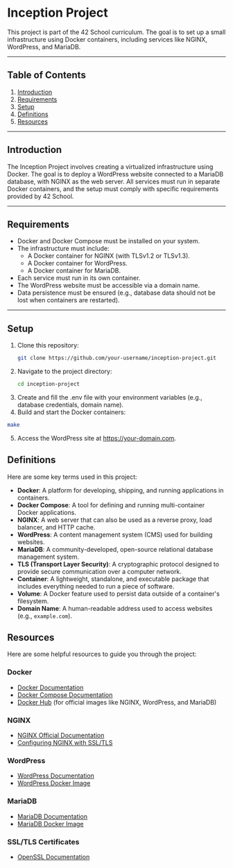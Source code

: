 # Inception Project

This project is part of the 42 School curriculum. The goal is to set up a small infrastructure using Docker containers, including services like NGINX, WordPress, and MariaDB.

---

## Table of Contents
1. [Introduction](#introduction)
2. [Requirements](#requirements)
3. [Setup](#setup)
4. [Definitions](#definitions)
5. [Resources](#resources)



---

## Introduction
The Inception Project involves creating a virtualized infrastructure using Docker. The goal is to deploy a WordPress website connected to a MariaDB database, with NGINX as the web server. All services must run in separate Docker containers, and the setup must comply with specific requirements provided by 42 School.

---

## Requirements
- Docker and Docker Compose must be installed on your system.
- The infrastructure must include:
  - A Docker container for NGINX (with TLSv1.2 or TLSv1.3).
  - A Docker container for WordPress.
  - A Docker container for MariaDB.
- Each service must run in its own container.
- The WordPress website must be accessible via a domain name.
- Data persistence must be ensured (e.g., database data should not be lost when containers are restarted).

---

## Setup
1. Clone this repository:
   ```bash
   git clone https://github.com/your-username/inception-project.git
   ```
2. Navigate to the project directory:
    ```bash
    cd inception-project
    ```
3. Create and fill  the .env file with your environment variables (e.g., database credentials, domain name).
4. Build and start the Docker containers:
  ```bash
  make
  ```
5. Access the WordPress site at https://your-domain.com.

## Definitions
Here are some key terms used in this project:

- **Docker**: A platform for developing, shipping, and running applications in containers.
- **Docker Compose**: A tool for defining and running multi-container Docker applications.
- **NGINX**: A web server that can also be used as a reverse proxy, load balancer, and HTTP cache.
- **WordPress**: A content management system (CMS) used for building websites.
- **MariaDB**: A community-developed, open-source relational database management system.
- **TLS (Transport Layer Security)**: A cryptographic protocol designed to provide secure communication over a computer network.
- **Container**: A lightweight, standalone, and executable package that includes everything needed to run a piece of software.
- **Volume**: A Docker feature used to persist data outside of a container's filesystem.
- **Domain Name**: A human-readable address used to access websites (e.g., `example.com`).

## Resources
Here are some helpful resources to guide you through the project:

### Docker
- [Docker Documentation](https://docs.docker.com/)
- [Docker Compose Documentation](https://docs.docker.com/compose/)
- [Docker Hub](https://hub.docker.com/) (for official images like NGINX, WordPress, and MariaDB)

### NGINX
- [NGINX Official Documentation](https://nginx.org/en/docs/)
- [Configuring NGINX with SSL/TLS](https://nginx.org/en/docs/http/configuring_https_servers.html)

### WordPress
- [WordPress Documentation](https://wordpress.org/support/)
- [WordPress Docker Image](https://hub.docker.com/_/wordpress)

### MariaDB
- [MariaDB Documentation](https://mariadb.com/kb/en/documentation/)
- [MariaDB Docker Image](https://hub.docker.com/_/mariadb)

### SSL/TLS Certificates
- [OpenSSL Documentation](https://www.openssl.org/docs/)

